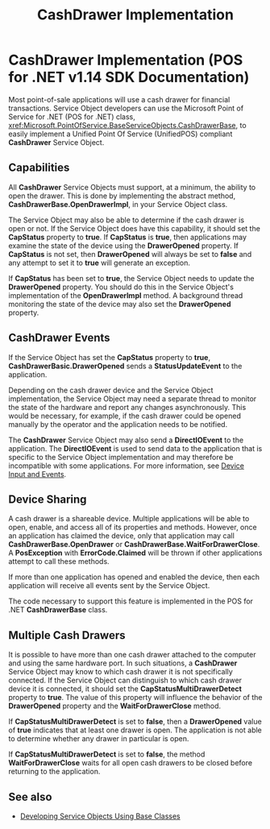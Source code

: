 ﻿---
title: CashDrawer Implementation
description: CashDrawer Implementation (POS for .NET v1.14 SDK Documentation)
ms.date: 03/03/2014
ms.topic: how-to
ms.custom: "pos-restored-from-archive,UpdateFrequency5"
---

# CashDrawer Implementation (POS for .NET v1.14 SDK Documentation)

Most point-of-sale applications will use a cash drawer for financial transactions. Service Object developers can use the Microsoft Point of Service for .NET (POS for .NET) class, <xref:Microsoft.PointOfService.BaseServiceObjects.CashDrawerBase>, to easily implement a Unified Point Of Service (UnifiedPOS) compliant **CashDrawer** Service Object.

## Capabilities

All **CashDrawer** Service Objects must support, at a minimum, the ability to open the drawer. This is done by implementing the abstract method, **CashDrawerBase.OpenDrawerImpl**, in your Service Object class.

The Service Object may also be able to determine if the cash drawer is open or not. If the Service Object does have this capability, it should set the **CapStatus** property to **true**. If **CapStatus** is **true**, then applications may examine the state of the device using the **DrawerOpened** property. If **CapStatus** is not set, then **DrawerOpened** will always be set to **false** and any attempt to set it to **true** will generate an exception.

If **CapStatus** has been set to **true**, the Service Object needs to update the **DrawerOpened** property. You should do this in the Service Object's implementation of the **OpenDrawerImpl** method. A background thread monitoring the state of the device may also set the **DrawerOpened** property.

## CashDrawer Events

If the Service Object has set the **CapStatus** property to **true**, **CashDrawerBasic.DrawerOpened** sends a **StatusUpdateEvent** to the application.

Depending on the cash drawer device and the Service Object implementation, the Service Object may need a separate thread to monitor the state of the hardware and report any changes asynchronously. This would be necessary, for example, if the cash drawer could be opened manually by the operator and the application needs to be notified.

The **CashDrawer** Service Object may also send a **DirectIOEvent** to the application. The **DirectIOEvent** is used to send data to the application that is specific to the Service Object implementation and may therefore be incompatible with some applications. For more information, see [Device Input and Events](device-input-and-events.md).

## Device Sharing

A cash drawer is a shareable device. Multiple applications will be able to open, enable, and access all of its properties and methods. However, once an application has claimed the device, only that application may call **CashDrawerBase.OpenDrawer** or **CashDrawerBase.WaitForDrawerClose**. A **PosException** with **ErrorCode.Claimed** will be thrown if other applications attempt to call these methods.

If more than one application has opened and enabled the device, then each application will receive all events sent by the Service Object.

The code necessary to support this feature is implemented in the POS for .NET **CashDrawerBase** class.

## Multiple Cash Drawers

It is possible to have more than one cash drawer attached to the computer and using the same hardware port. In such situations, a **CashDrawer** Service Object may know to which cash drawer it is not specifically connected. If the Service Object can distinguish to which cash drawer device it is connected, it should set the **CapStatusMultiDrawerDetect** property to **true**. The value of this property will influence the behavior of the **DrawerOpened** property and the **WaitForDrawerClose** method.

If **CapStatusMultiDrawerDetect** is set to **false**, then a **DrawerOpened** value of **true** indicates that at least one drawer is open. The application is not able to determine whether any drawer in particular is open.

If **CapStatusMultiDrawerDetect** is set to **false**, the method **WaitForDrawerClose** waits for all open cash drawers to be closed before returning to the application.

## See also

- [Developing Service Objects Using Base Classes](developing-service-objects-using-base-classes.md)
